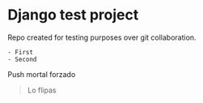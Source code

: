 Django test project
===================

Repo created for testing purposes over git collaboration.

    - First
    - Second

Push mortal forzado

>Lo flipas
